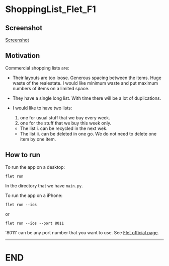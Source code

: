 # ShoppingList_Flet_F1

## Screenshot

[Screenshot](./movie/nidanx4.gif)


## Motivation

Commercial shopping lists are: 


- Their layouts are too loose. Generous spacing between the items.
  Huge waste of the realestate. I would like minimum waste and put
  maximum numbers of items on a limited space.

- They have a single long list. With time there will be a lot of duplications.

- I would like to have two lists:
  1. one for usual stuff that we buy every week.
  2. one for the stuff that we buy this week only.


  + The list i. can be recycled in the next wek.
  + The list ii. can be deleted in one go. We do not need to delete one item by one item. 
  

## How to run

To run the app on a desktop: 

```
flet run
```

In the directory that we have `main.py`.

To run the app on a iPhone:

```
flet run --ios
```

or 

```
flet run --ios --port 8011
```

'8011' can be any port number that you want to use.
See [Flet official page](https://flet.dev/).

-------------------------
# END